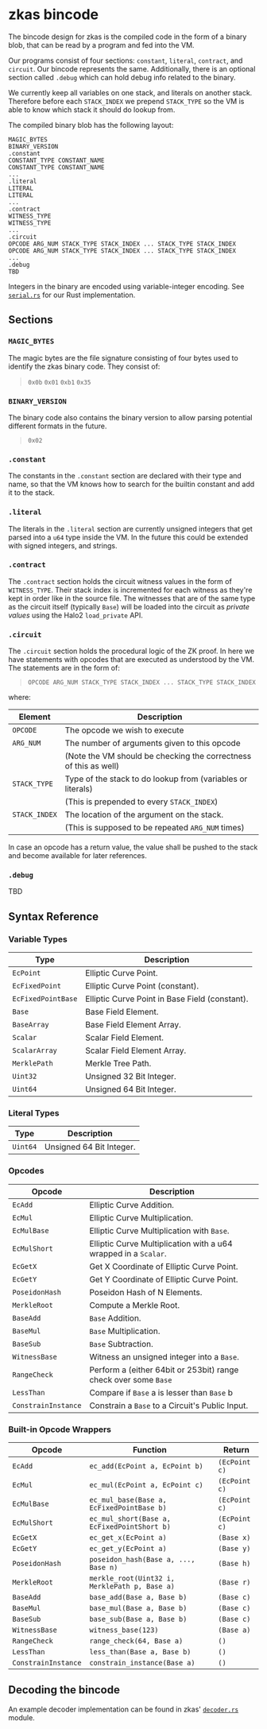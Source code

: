 zkas bincode
============

The bincode design for zkas is the compiled code in the form of a
binary blob, that can be read by a program and fed into the VM.

Our programs consist of four sections: `constant`, `literal`,
`contract`, and `circuit`. Our bincode represents the
same. Additionally, there is an optional section called `.debug`
which can hold debug info related to the binary.

We currently keep all variables on one stack, and literals on another
stack. Therefore before each `STACK_INDEX` we prepend `STACK_TYPE` so
the VM is able to know which stack it should do lookup from.

The compiled binary blob has the following layout:

```
MAGIC_BYTES
BINARY_VERSION
.constant
CONSTANT_TYPE CONSTANT_NAME 
CONSTANT_TYPE CONSTANT_NAME 
...
.literal
LITERAL
LITERAL
...
.contract
WITNESS_TYPE
WITNESS_TYPE
...
.circuit
OPCODE ARG_NUM STACK_TYPE STACK_INDEX ... STACK_TYPE STACK_INDEX
OPCODE ARG_NUM STACK_TYPE STACK_INDEX ... STACK_TYPE STACK_INDEX
...
.debug
TBD
```

Integers in the binary are encoded using variable-integer encoding.
See [`serial.rs`](https://github.com/darkrenaissance/darkfi/blob/master/src/util/serial.rs)
for our Rust implementation.

## Sections

### `MAGIC_BYTES`

The magic bytes are the file signature consisting of four bytes used
to identify the zkas binary code. They consist of:

> `0x0b` `0x01` `0xb1` `0x35`


### `BINARY_VERSION`

The binary code also contains the binary version to allow parsing
potential different formats in the future.

> `0x02`

### `.constant`

The constants in the `.constant` section are declared with their type
and name, so that the VM knows how to search for the builtin constant
and add it to the stack.

### `.literal`

The literals in the `.literal` section are currently unsigned integers
that get parsed into a `u64` type inside the VM. In the future this
could be extended with signed integers, and strings.


### `.contract`

The `.contract` section holds the circuit witness values in the form
of `WITNESS_TYPE`. Their stack index is incremented for each witness
as they're kept in order like in the source file. The witnesses
that are of the same type as the circuit itself (typically `Base`)
will be loaded into the circuit as _private values_ using the Halo2
`load_private` API.


### `.circuit`

The `.circuit` section holds the procedural logic of the ZK proof.
In here we have statements with opcodes that are executed as
understood by the VM. The statements are in the form of:

> `OPCODE ARG_NUM STACK_TYPE STACK_INDEX ... STACK_TYPE STACK_INDEX`

where:

|    Element    |                            Description                           |
|---------------|------------------------------------------------------------------|
| `OPCODE`      | The opcode we wish to execute                                    |
| `ARG_NUM`     | The number of arguments given to this opcode                     |
|               | (Note the VM should be checking the correctness of this as well) |
| `STACK_TYPE`  | Type of the stack to do lookup from (variables or literals)      |
|               | (This is prepended to every `STACK_INDEX`)                       |
| `STACK_INDEX` | The location of the argument on the stack.                       |
|               | (This is supposed to be repeated `ARG_NUM` times)                |


In case an opcode has a return value, the value shall be pushed to
the stack and become available for later references.

### `.debug`

TBD

## Syntax Reference

### Variable Types

| Type               | Description                                    |
| ------------------ | ---------------------------------------------- |
| `EcPoint`          | Elliptic Curve Point.                          |
| `EcFixedPoint`     | Elliptic Curve Point (constant).               |
| `EcFixedPointBase` | Elliptic Curve Point in Base Field (constant). |
| `Base`             | Base Field Element.                            |
| `BaseArray`        | Base Field Element Array.                      |
| `Scalar`           | Scalar Field Element.                          |
| `ScalarArray`      | Scalar Field Element Array.                    |
| `MerklePath`       | Merkle Tree Path.                              |
| `Uint32`           | Unsigned 32 Bit Integer.                       |
| `Uint64`           | Unsigned 64 Bit Integer.                       |

### Literal Types

| Type               | Description                                    |
| ------------------ | ---------------------------------------------- |
| `Uint64`           | Unsigned 64 Bit Integer.

### Opcodes

| Opcode               | Description                                                     |
| -------------------- | --------------------------------------------------------------- |
| `EcAdd`              | Elliptic Curve Addition.                                        |
| `EcMul`              | Elliptic Curve Multiplication.                                  |
| `EcMulBase`          | Elliptic Curve Multiplication with `Base`.                      |
| `EcMulShort`         | Elliptic Curve Multiplication with a u64 wrapped in a `Scalar`. |
| `EcGetX`             | Get X Coordinate of Elliptic Curve Point.                       |
| `EcGetY`             | Get Y Coordinate of Elliptic Curve Point.                       |
| `PoseidonHash`       | Poseidon Hash of N Elements.                                    |
| `MerkleRoot`         | Compute a Merkle Root.                                          |
| `BaseAdd`            | `Base` Addition.                                                |
| `BaseMul`            | `Base` Multiplication.                                          |
| `BaseSub`            | `Base` Subtraction.                                             |
| `WitnessBase`        | Witness an unsigned integer into a `Base`.                      |
| `RangeCheck`         | Perform a (either 64bit or 253bit) range check over some `Base` |
| `LessThan`           | Compare if `Base` a is lesser than `Base` b                     |
| `ConstrainInstance`  | Constrain a `Base` to a Circuit's Public Input.                 |

### Built-in Opcode Wrappers

| Opcode                | Function                                                | Return        |
| --------------------- | ------------------------------------------------------- | ------------- |
| `EcAdd`               | `ec_add(EcPoint a, EcPoint b)`                          | `(EcPoint c)` |
| `EcMul`               | `ec_mul(EcPoint a, EcPoint c)`                          | `(EcPoint c)` |
| `EcMulBase`           | `ec_mul_base(Base a, EcFixedPointBase b)`               | `(EcPoint c)` |
| `EcMulShort`          | `ec_mul_short(Base a, EcFixedPointShort b)`             | `(EcPoint c)` |
| `EcGetX`              | `ec_get_x(EcPoint a)`                                   | `(Base x)`    |
| `EcGetY`              | `ec_get_y(EcPoint a)`                                   | `(Base y)`    |
| `PoseidonHash`        | `poseidon_hash(Base a, ..., Base n)`                    | `(Base h)`    |
| `MerkleRoot`          | `merkle_root(Uint32 i, MerklePath p, Base a)`           | `(Base r)`    |
| `BaseAdd`             | `base_add(Base a, Base b)`                              | `(Base c)`    |
| `BaseMul`             | `base_mul(Base a, Base b)`                              | `(Base c)`    |
| `BaseSub`             | `base_sub(Base a, Base b)`                              | `(Base c)`    |
| `WitnessBase`         | `witness_base(123)`                                     | `(Base a)`    |
| `RangeCheck`          | `range_check(64, Base a)`                               | `()`          |
| `LessThan`            | `less_than(Base a, Base b)`                             | `()`          |
| `ConstrainInstance`   | `constrain_instance(Base a)`                            | `()`          |

## Decoding the bincode

An example decoder implementation can be found in zkas'
[`decoder.rs`](https://github.com/darkrenaissance/darkfi/blob/master/src/zkas/decoder.rs)
module.
